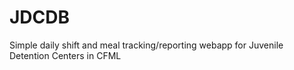 # JDCDB
Simple daily shift and meal tracking/reporting webapp for Juvenile Detention Centers in CFML
